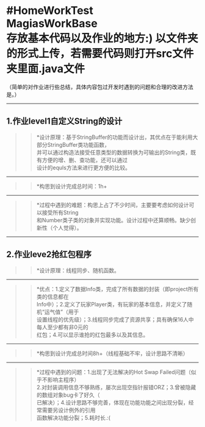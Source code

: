#HomeWorkTest<br>
MagiasWorkBase<br>
存放基本代码以及作业的地方:)
以文件夹的形式上传，若需要代码则打开src文件夹里面.java文件<br>
==================================================
（简单的对作业进行些总结，具体内容包过开发时遇到的问题和合理的改进方法是。）<br>

------------------------------------------------------
1.作业level1自定义String的设计<br>
-------------------------------
>>*设计原理：基于StringBuffer的功能而设计出，其优点在于能利用大部分StringBuffer类功能函数，<br>
并可以通过构造法接受任意类型的数据转换为可输出的String类，既有方便的增、删、查功能，还可以通过<br>
设计的equls方法来进行更方便的比较。<br>

----------------
>>*构思到设计完成总时间：1h+

------------------
>>*过程中遇到的难题：构思上占了不少时间，主要要考虑如何设计可以接受所有String<br>
和Number类子类的对象并实现功能。设计过程中还算顺畅。缺少创新性（个人觉得）。<br>

------------------------------------------------------
2.作业leve2抢红包程序
---------------------------------
>>*设计原理：线程同步、随机函数。<br>

-------------------
>>*优点：1.定义了数据Info类，完成了所有数据的封装（即project所有类的信息都在<br>
Info中）；2.定义了玩家Player类，有玩家的基本信息，并定义了随机“运气值”（用于<br>
设置线程的优先级）；3.线程同步完成了资源共享；具有确保16人中每人至少都有非0元的<br>
红包；4.可以显示谁抢的红包最多以及其信息。<br>

-------------------
>>*构思到设计完成总时间8h+（线程基础不牢，设计思路不清晰）<br>

-------------------
>>*过程中遇到的问题：1.出现了无法解决的Hot Swap Failed问题（似乎不影响主程序）<br>
2.对封装调用信息不够熟练，屡次出现空指针报错ORZ；3.曾被隐藏的数组对象bug卡了好久（<br>
已解决）；4.设计思路不够完善，体现在功能功能之间出现分裂，经常需要另设计例外的引用<br>
函数解决功能分裂；5.耗时长.:(<br>
